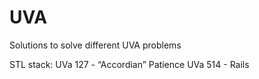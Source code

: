 # UVA
Solutions to solve different UVA problems

STL stack:
UVa 127 - “Accordian” Patience
UVa 514 - Rails
